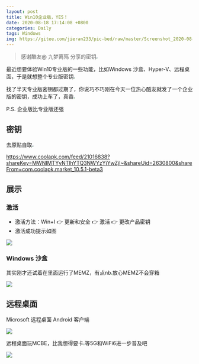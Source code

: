 ```yaml
---
layout: post
title: Win10企业版，YES！
date: 2020-08-18 17:14:08 +0800
categories: Daily
tags: Windows
img: https://gitee.com/jieran233/pic-bed/raw/master/Screenshot_2020-08-18-17-34-30.png
---
```

> 感谢酷友@ 九梦离殇 分享的密钥<img src="https://gitee.com/jieran233/pic-bed/raw/master/coolapk_emotion_37_doge.png" style="zoom:25%;" />

最近想要体验Win10专业版的一些功能，比如Windows 沙盒、Hyper-V、远程桌面，于是就想整个专业版密钥<img src="https://gitee.com/jieran233/pic-bed/raw/master/coolapk_emotion_64_shounuehuaji.png" style="zoom:25%;" />

找了半天专业版密钥都过期了，你说巧不巧刚在今天一位热心酷友就发了一个企业版的密钥，成功上车了，真香<img src="https://gitee.com/jieran233/pic-bed/raw/master/coolapk_emotion_64_shounuehuaji.png" style="zoom:25%;" />

P.S. 企业版比专业版还强

## 密钥

去原贴自取<img src="https://gitee.com/jieran233/pic-bed/raw/master/coolapk_emotion_64_shounuehuaji.png" style="zoom:25%;" />

https://www.coolapk.com/feed/21016838?shareKey=MWNlMTYyNTlhYTQ3NWYzYjYwZjI~&shareUid=2630800&shareFrom=com.coolapk.market_10.5.1-beta3

## 展示

### 激活

- 激活方法：Win+I 👉 更新和安全 👉 激活 👉 更改产品密钥
- 激活成功提示如图

![](https://s1.ax1x.com/2020/08/18/dK1i40.png)

### Windows 沙盒

其实刚才还试着在里面运行了MEMZ，有点nb<img src="https://gitee.com/jieran233/pic-bed/raw/master/coolapk_emotion_64_shounuehuaji.png" style="zoom:25%;" />放心MEMZ不会穿箱

![](https://s1.ax1x.com/2020/08/18/dKY9fI.png)

## 远程桌面

Microsoft 远程桌面 Android 客户端

![](https://s1.ax1x.com/2020/08/18/dKwbUU.png)

远程桌面玩MCBE，比我想得要卡<img src="https://gitee.com/jieran233/pic-bed/raw/master/coolapk_emotion_37_doge.png" style="zoom:25%;" />等5G和WiFi6进一步普及吧

![](https://s1.ax1x.com/2020/08/18/dKwHET.png)